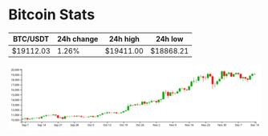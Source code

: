 # Bitcoin Stats

BTC/USDT|24h change|24h high|24h low|
|---|---|---|---|
|$19112.03|1.26%|$19411.00|$18868.21|

<img src="./chart.svg">
